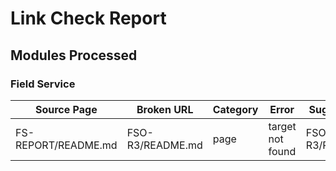 # Link Check Report

## Modules Processed

### Field Service
| Source Page | Broken URL | Category | Error | Suggested Fix |
|-------------|------------|----------|-------|---------------|
| FS-REPORT/README.md | FSO-R3/README.md | page | target not found | FSO-R2/FSO-R3/README.md |
